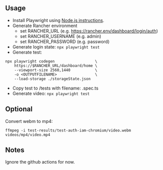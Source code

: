 ## Usage

* Install Playwright using [Node.js instructions](https://playwright.dev/docs/next/intro).
* Generate Rancher environment
  * set RANCHER_URL (e.g. https://rancher.env/dashboard/login/auth)
  * set RANCHER_USERNAME (e.g. admin)
  * set RANCHER_PASSWORD (e.g. password)
* Generate login state: `npx playwright test`
* Generate test:
```
npx playwright codegen                  \
    https://$RANCHER_URL/dashboard/home \
    --viewport-size 2560,1440           \
    -o <OUTPUTFILENAME>                 \
    --load-storage ./storageState.json
```
* Copy test to /tests with filename: <FILENAME>.spec.ts
* Generate video: `npx playwright test`

## Optional

Convert webm to mp4:
```
ffmpeg -i test-results/test-auth-iam-chromium/video.webm videos/mp4/video.mp4
```

## Notes

Ignore the github actions for now.
